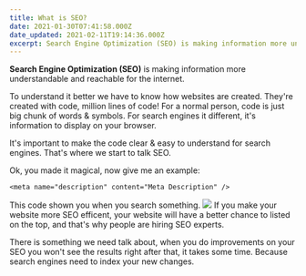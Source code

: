 ```yaml
---
title: What is SEO?
date: 2021-01-30T07:41:58.000Z
date_updated: 2021-02-11T19:14:36.000Z
excerpt: Search Engine Optimization (SEO) is making information more understandable and reachable for the internet.
---
```


**Search Engine Optimization (SEO)** is making information more understandable and reachable for the internet.

To understand it better we have to know how websites are created. They're created with code, million lines of code! For a normal person, code is just big chunk of words & symbols. For search engines it different, it's information to display on your browser.

It's important to make the code clear & easy to understand for search engines. That's where we start to talk SEO. 

Ok, you made it magical, now give me an example:

    <meta name="description" content="Meta Description" />
    

This code shown you when you search something.
![](/images/what-is-seo/seo-description-screenshot.png)
If you make your website more SEO efficent, your website will have a better chance to listed on the top, and that's why people are hiring SEO experts.

There is something we need talk about, when you do improvements on your SEO you won't see the results right after that, it takes some time. Because search engines need to index your new changes.
